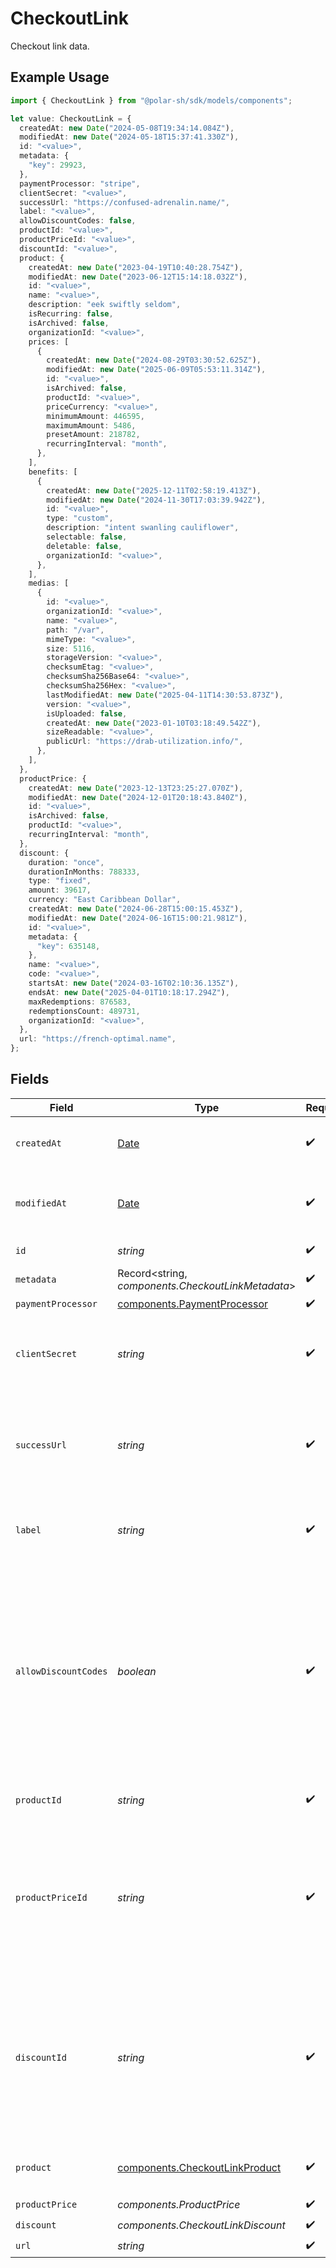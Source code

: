 # CheckoutLink

Checkout link data.

## Example Usage

```typescript
import { CheckoutLink } from "@polar-sh/sdk/models/components";

let value: CheckoutLink = {
  createdAt: new Date("2024-05-08T19:34:14.084Z"),
  modifiedAt: new Date("2024-05-18T15:37:41.330Z"),
  id: "<value>",
  metadata: {
    "key": 29923,
  },
  paymentProcessor: "stripe",
  clientSecret: "<value>",
  successUrl: "https://confused-adrenalin.name/",
  label: "<value>",
  allowDiscountCodes: false,
  productId: "<value>",
  productPriceId: "<value>",
  discountId: "<value>",
  product: {
    createdAt: new Date("2023-04-19T10:40:28.754Z"),
    modifiedAt: new Date("2023-06-12T15:14:18.032Z"),
    id: "<value>",
    name: "<value>",
    description: "eek swiftly seldom",
    isRecurring: false,
    isArchived: false,
    organizationId: "<value>",
    prices: [
      {
        createdAt: new Date("2024-08-29T03:30:52.625Z"),
        modifiedAt: new Date("2025-06-09T05:53:11.314Z"),
        id: "<value>",
        isArchived: false,
        productId: "<value>",
        priceCurrency: "<value>",
        minimumAmount: 446595,
        maximumAmount: 5486,
        presetAmount: 218782,
        recurringInterval: "month",
      },
    ],
    benefits: [
      {
        createdAt: new Date("2025-12-11T02:58:19.413Z"),
        modifiedAt: new Date("2024-11-30T17:03:39.942Z"),
        id: "<value>",
        type: "custom",
        description: "intent swanling cauliflower",
        selectable: false,
        deletable: false,
        organizationId: "<value>",
      },
    ],
    medias: [
      {
        id: "<value>",
        organizationId: "<value>",
        name: "<value>",
        path: "/var",
        mimeType: "<value>",
        size: 5116,
        storageVersion: "<value>",
        checksumEtag: "<value>",
        checksumSha256Base64: "<value>",
        checksumSha256Hex: "<value>",
        lastModifiedAt: new Date("2025-04-11T14:30:53.873Z"),
        version: "<value>",
        isUploaded: false,
        createdAt: new Date("2023-01-10T03:18:49.542Z"),
        sizeReadable: "<value>",
        publicUrl: "https://drab-utilization.info/",
      },
    ],
  },
  productPrice: {
    createdAt: new Date("2023-12-13T23:25:27.070Z"),
    modifiedAt: new Date("2024-12-01T20:18:43.840Z"),
    id: "<value>",
    isArchived: false,
    productId: "<value>",
    recurringInterval: "month",
  },
  discount: {
    duration: "once",
    durationInMonths: 788333,
    type: "fixed",
    amount: 39617,
    currency: "East Caribbean Dollar",
    createdAt: new Date("2024-06-28T15:00:15.453Z"),
    modifiedAt: new Date("2024-06-16T15:00:21.981Z"),
    id: "<value>",
    metadata: {
      "key": 635148,
    },
    name: "<value>",
    code: "<value>",
    startsAt: new Date("2024-03-16T02:10:36.135Z"),
    endsAt: new Date("2025-04-01T10:18:17.294Z"),
    maxRedemptions: 876583,
    redemptionsCount: 489731,
    organizationId: "<value>",
  },
  url: "https://french-optimal.name",
};
```

## Fields

| Field                                                                                                                                                                      | Type                                                                                                                                                                       | Required                                                                                                                                                                   | Description                                                                                                                                                                |
| -------------------------------------------------------------------------------------------------------------------------------------------------------------------------- | -------------------------------------------------------------------------------------------------------------------------------------------------------------------------- | -------------------------------------------------------------------------------------------------------------------------------------------------------------------------- | -------------------------------------------------------------------------------------------------------------------------------------------------------------------------- |
| `createdAt`                                                                                                                                                                | [Date](https://developer.mozilla.org/en-US/docs/Web/JavaScript/Reference/Global_Objects/Date)                                                                              | :heavy_check_mark:                                                                                                                                                         | Creation timestamp of the object.                                                                                                                                          |
| `modifiedAt`                                                                                                                                                               | [Date](https://developer.mozilla.org/en-US/docs/Web/JavaScript/Reference/Global_Objects/Date)                                                                              | :heavy_check_mark:                                                                                                                                                         | Last modification timestamp of the object.                                                                                                                                 |
| `id`                                                                                                                                                                       | *string*                                                                                                                                                                   | :heavy_check_mark:                                                                                                                                                         | The ID of the object.                                                                                                                                                      |
| `metadata`                                                                                                                                                                 | Record<string, *components.CheckoutLinkMetadata*>                                                                                                                          | :heavy_check_mark:                                                                                                                                                         | N/A                                                                                                                                                                        |
| `paymentProcessor`                                                                                                                                                         | [components.PaymentProcessor](../../models/components/paymentprocessor.md)                                                                                                 | :heavy_check_mark:                                                                                                                                                         | N/A                                                                                                                                                                        |
| `clientSecret`                                                                                                                                                             | *string*                                                                                                                                                                   | :heavy_check_mark:                                                                                                                                                         | Client secret used to access the checkout link.                                                                                                                            |
| `successUrl`                                                                                                                                                               | *string*                                                                                                                                                                   | :heavy_check_mark:                                                                                                                                                         | URL where the customer will be redirected after a successful payment.                                                                                                      |
| `label`                                                                                                                                                                    | *string*                                                                                                                                                                   | :heavy_check_mark:                                                                                                                                                         | Optional label to distinguish links internally                                                                                                                             |
| `allowDiscountCodes`                                                                                                                                                       | *boolean*                                                                                                                                                                  | :heavy_check_mark:                                                                                                                                                         | Whether to allow the customer to apply discount codes. If you apply a discount through `discount_id`, it'll still be applied, but the customer won't be able to change it. |
| `productId`                                                                                                                                                                | *string*                                                                                                                                                                   | :heavy_check_mark:                                                                                                                                                         | ID of the product to checkout.                                                                                                                                             |
| `productPriceId`                                                                                                                                                           | *string*                                                                                                                                                                   | :heavy_check_mark:                                                                                                                                                         | ID of the product price to checkout. First available price will be selected unless an explicit price ID is set.                                                            |
| `discountId`                                                                                                                                                               | *string*                                                                                                                                                                   | :heavy_check_mark:                                                                                                                                                         | ID of the discount to apply to the checkout. If the discount is not applicable anymore when opening the checkout link, it'll be ignored.                                   |
| `product`                                                                                                                                                                  | [components.CheckoutLinkProduct](../../models/components/checkoutlinkproduct.md)                                                                                           | :heavy_check_mark:                                                                                                                                                         | Product data for a checkout link.                                                                                                                                          |
| `productPrice`                                                                                                                                                             | *components.ProductPrice*                                                                                                                                                  | :heavy_check_mark:                                                                                                                                                         | N/A                                                                                                                                                                        |
| `discount`                                                                                                                                                                 | *components.CheckoutLinkDiscount*                                                                                                                                          | :heavy_check_mark:                                                                                                                                                         | N/A                                                                                                                                                                        |
| `url`                                                                                                                                                                      | *string*                                                                                                                                                                   | :heavy_check_mark:                                                                                                                                                         | N/A                                                                                                                                                                        |